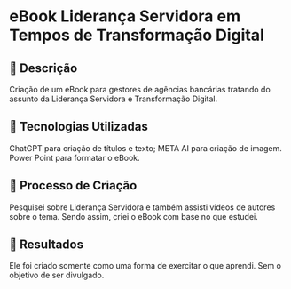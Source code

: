 # eBook Liderança Servidora em Tempos de Transformação Digital
## 📒 Descrição
Criação de um eBook para gestores de agências bancárias tratando do assunto da Liderança Servidora e Transformação Digital.

## 🤖 Tecnologias Utilizadas
ChatGPT para criação de títulos e texto;
META AI para criação de imagem.
Power Point para formatar o eBook.

## 🧐 Processo de Criação
Pesquisei sobre Liderança Servidora e também assisti vídeos de autores sobre o tema. Sendo assim, criei o eBook com base no que estudei.

## 🚀 Resultados
Ele foi criado somente como uma forma de exercitar o que aprendi. Sem o objetivo de ser divulgado.


